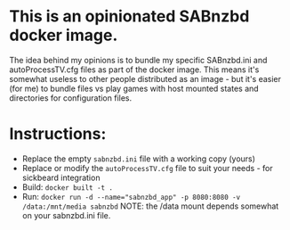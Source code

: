 
# This is an opinionated SABnzbd docker image. 

The idea behind my opinions is to bundle my specific SABnzbd.ini and autoProcessTV.cfg files as part of the docker image. This means it's somewhat useless to other people distributed as an image - but it's easier (for me) to bundle files vs play games with host mounted states and directories for configuration files.

# Instructions:

* Replace the empty `sabnzbd.ini` file with a working copy (yours)
* Replace or modify the `autoProcessTV.cfg` file to suit your needs - for sickbeard integration
* Build: `docker built -t .`
* Run: `docker run -d --name="sabnzbd_app" -p 8080:8080 -v /data:/mnt/media sabnzbd` NOTE: the /data mount depends somewhat on your sabnzbd.ini file. 
